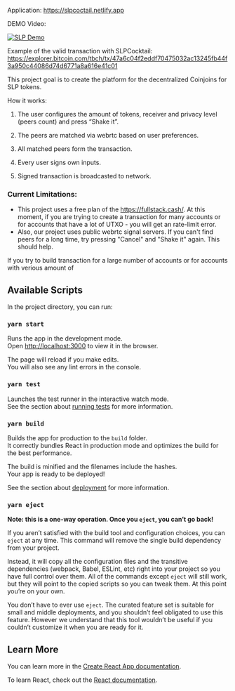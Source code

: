 Application: https://slpcoctail.netlify.app

DEMO Video:

[![SLP Demo](https://user-images.githubusercontent.com/11996139/92336326-0f4b8180-f0a8-11ea-99e3-b3e31fdcf997.png)](https://youtu.be/iw079Qw_I1w)

Example of the valid transaction with SLPCocktail: https://explorer.bitcoin.com/tbch/tx/47a6c04f2eddf70475032ac13245fb44f3a950c44086d74d6771a8a616e41c01

This project goal is to create the platform for the decentralized Coinjoins for SLP tokens.

How it works:

1. The user configures the amount of tokens, receiver and privacy level (peers count) and press “Shake it”.

2. The peers are matched via webrtc based on user preferences.

3. All matched peers form the transaction.

4. Every user signs own inputs.

5. Signed transaction is broadcasted to network.

### Current Limitations:

- This project uses a free plan of the https://fullstack.cash/. At this moment, if you are trying to create a transaction for many accounts or for accounts that have a lot of UTXO - you will get an rate-limit error.
- Also, our project uses public webrtc signal servers. If you can't find peers for a long time, try pressing "Cancel" and "Shake it" again. This should help.

If you try to build transaction for a large number of accounts or for accounts with verious amount of 

## Available Scripts

In the project directory, you can run:

### `yarn start`

Runs the app in the development mode.<br />
Open [http://localhost:3000](http://localhost:3000) to view it in the browser.

The page will reload if you make edits.<br />
You will also see any lint errors in the console.

### `yarn test`

Launches the test runner in the interactive watch mode.<br />
See the section about [running tests](https://facebook.github.io/create-react-app/docs/running-tests) for more information.

### `yarn build`

Builds the app for production to the `build` folder.<br />
It correctly bundles React in production mode and optimizes the build for the best performance.

The build is minified and the filenames include the hashes.<br />
Your app is ready to be deployed!

See the section about [deployment](https://facebook.github.io/create-react-app/docs/deployment) for more information.

### `yarn eject`

**Note: this is a one-way operation. Once you `eject`, you can’t go back!**

If you aren’t satisfied with the build tool and configuration choices, you can `eject` at any time. This command will remove the single build dependency from your project.

Instead, it will copy all the configuration files and the transitive dependencies (webpack, Babel, ESLint, etc) right into your project so you have full control over them. All of the commands except `eject` will still work, but they will point to the copied scripts so you can tweak them. At this point you’re on your own.

You don’t have to ever use `eject`. The curated feature set is suitable for small and middle deployments, and you shouldn’t feel obligated to use this feature. However we understand that this tool wouldn’t be useful if you couldn’t customize it when you are ready for it.

## Learn More

You can learn more in the [Create React App documentation](https://facebook.github.io/create-react-app/docs/getting-started).

To learn React, check out the [React documentation](https://reactjs.org/).
